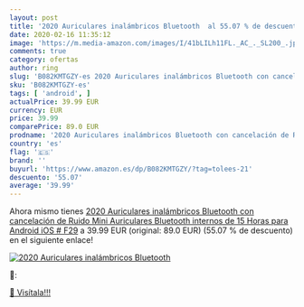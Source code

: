 ```yaml
---
layout: post
title: '2020 Auriculares inalámbricos Bluetooth  al 55.07 % de descuento'
date: 2020-02-16 11:35:12
image: 'https://m.media-amazon.com/images/I/41bLILh11FL._AC_._SL200_.jpg'
comments: true
category: ofertas
author: ring
slug: 'B082KMTGZY-es 2020 Auriculares inalámbricos Bluetooth con cancelación de...'
sku: 'B082KMTGZY-es'
tags: [ 'android', ]
actualPrice: 39.99 EUR
currency: EUR
price: 39.99
comparePrice: 89.0 EUR
prodname: '2020 Auriculares inalámbricos Bluetooth con cancelación de Ruido  Mini Auriculares Bluetooth internos de 15 Horas para Android iOS # F29'
country: 'es'
flag: '🇪🇸'
brand: ''
buyurl: 'https://www.amazon.es/dp/B082KMTGZY/?tag=tolees-21'
descuento: '55.07'
average: '39.99'
---
```


Ahora mismo tienes [2020 Auriculares inalámbricos Bluetooth con cancelación de Ruido  Mini Auriculares Bluetooth internos de 15 Horas para Android iOS # F29](https://www.amazon.es/dp/B082KMTGZY/?tag=tolees-21) a 39.99 EUR (original: 89.0 EUR) (55.07 %  de descuento) en el siguiente enlace!

[![2020 Auriculares inalámbricos Bluetooth ](https://m.media-amazon.com/images/I/41bLILh11FL._AC_._SL200_.jpg)](https://www.amazon.es/dp/B082KMTGZY/?tag=tolees-21)

🔎:


[🛒 Visítala!!!](https://www.amazon.es/dp/B082KMTGZY/?tag=tolees-21)
